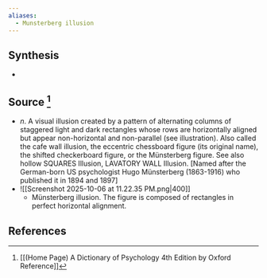```yaml
---
aliases:
  - Munsterberg illusion
---
```

## Synthesis
- 
## Source [^1]
- $n$. A visual illusion created by a pattern of alternating columns of staggered light and dark rectangles whose rows are horizontally aligned but appear non-horizontal and non-parallel (see illustration). Also called the cafe wall illusion, the eccentric chessboard figure (its original name), the shifted checkerboard figure, or the Münsterberg figure. See also hollow SQUARES Illusion, LAVATORY WALL Illusion. \[Named after the German-born US psychologist Hugo Münsterberg (1863-1916) who published it in 1894 and 1897]
- ![[Screenshot 2025-10-06 at 11.22.35 PM.png|400]]
	- Münsterberg illusion. The figure is composed of rectangles in perfect horizontal alignment.
## References

[^1]: [[(Home Page) A Dictionary of Psychology 4th Edition by Oxford Reference]]
